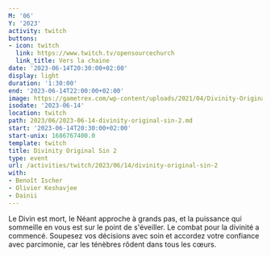 ```yaml
---
M: '06'
Y: '2023'
activity: twitch
buttons:
- icon: twitch
  link: https://www.twitch.tv/opensourcechurch
  link_title: Vers la chaine
date: '2023-06-14T20:30:00+02:00'
display: light
duration: '1:30:00'
end: '2023-06-14T22:00:00+02:00'
image: https://gametrex.com/wp-content/uploads/2021/04/Divinity-Original-Sin-2-Definitive-Edition-Free-Download.jpg
isodate: '2023-06-14'
location: twitch
path: 2023/06/2023-06-14-divinity-original-sin-2.md
start: '2023-06-14T20:30:00+02:00'
start-unix: 1686767400.0
template: twitch
title: Divinity Original Sin 2
type: event
url: /activities/twitch/2023/06/14/divinity-original-sin-2
with:
- Benoît Ischer
- Olivier Keshavjee
- Dainii
---
```

Le Divin est mort, le Néant approche à grands pas, et la puissance qui sommeille en vous est sur le point de s'éveiller. Le combat pour la divinité a commencé. Soupesez vos décisions avec soin et accordez votre confiance avec parcimonie, car les ténèbres rôdent dans tous les cœurs.